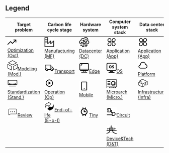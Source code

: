 ## Legend

| Target problem                                                                                         | Carbon life cycle stage                                                                                                   | Hardware system                                                                           | Computer system stack                                                                                         | Data center stack                                                                                  |
| ------------------------------------------------------------------------------------------------------ | ------------------------------------------------------------------------------------------------------------------------- | ----------------------------------------------------------------------------------------- | ------------------------------------------------------------------------------------------------------------- | -------------------------------------------------------------------------------------------------- |
| [![1](image/Optim.svg)Optimization <br>(Opt)](Classification/Target_Problem.md#Optimization)           | [![1](image/Manufacturing.svg)Manufacturing <br >(MF) ](Classification/Included_carbon_life_cycle_stage.md#Manufacturing) | [![1](image/center.svg)Datacenter<br> (DC)](Classification/Hardware_system.md#Datacenter) | [![1](image/App.svg) Application <br>(App)](Classification/Computer_system_stack.md#Application)              | [![1](image/App.svg) Application <br/> (App)](Classification/Computer_system_stack.md#Application) |
| [![1](image/Modeling.svg)Modeling<br> (Mod.)](Classification/Target_Problem.md#Modeling)               | [![1](image/Transport.svg)Transport](Classification/Included_carbon_life_cycle_stage.md#Transport)                        | [![1](image/Edge.svg)Edge](Classification/Hardware_system.md#Edge)                        | [![1](image/OS.svg)OS](Classification/Computer_system_stack.md#OS)                                            | [![1](image/Platform.svg) Platform](Classification/Computer_system_stack.md#Platform)              |
| [![1](image/Stand.svg)Standardization <br/>(Stand.)](Classification/Target_Problem.md#Standardization) | [![1](image/Operation.svg)Operation<br/>(Op)](Classification/Included_carbon_life_cycle_stage.md#Operation)               | [![1](image/Mobile.svg)Mobile](Classification/Hardware_system.md#Mobile)                  | [![1](image/Micro.svg)Microarch<br/> (Micro.)](<(Classification/Computer_system_stack.md#Microarchitecture)>) | [![1](image/Infrastructure.svg)Infrastructure <br>(Infra)](Infrastructure)                         |
| [![1](image/Review.svg)Review](<(Classification/Target_Problem.md#Review)>)                            | [![1](image/End-of-life.svg)End-of-life<br/> (E-o-l)](Classification/Included_carbon_life_cycle_stage.md#End-of-life)     | [![1](image/Tiny.svg)Tiny](Classification/Hardware_system.md#Tiny)                        | [![1](image/Circuit.svg)Circuit](Circuit)                                                                     |                                                                                                    |
|                                                                                                        |                                                                                                                           |                                                                                           | [![1](image/Drive.svg)Device&Tech<br/> (D&T)](Drive)                                                          |                                                                                                    |
